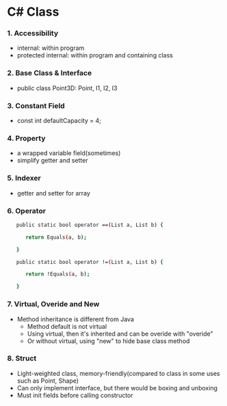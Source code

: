 # C# Class

### 1. Accessibility
* internal: within program
* protected internal: within program and containing class

### 2. Base Class & Interface
* public class Point3D: Point, I1, I2, I3

### 3. Constant Field
* const int defaultCapacity = 4;

### 4. Property
* a wrapped variable field(sometimes)
* simplify getter and setter

### 5. Indexer
* getter and setter for array

### 6. Operator
```sh
   public static bool operator ==(List a, List b) {

      return Equals(a, b);

   }

   public static bool operator !=(List a, List b) {

      return !Equals(a, b);

   }
```

### 7. Virtual, Overide and New
* Method inheritance is different from Java
    * Method default is not virtual
    * Using virtual, then it's inherited and can be overide with "overide"
    * Or without virtual, using "new" to hide base class method

### 8. Struct
* Light-weighted class, memory-friendly(compared to class in some uses such as Point, Shape)
* Can only implement interface, but there would be boxing and unboxing
* Must init fields before calling constructor

